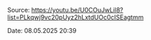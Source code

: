 Source: https://youtu.be/U0COuJwLil8?list=PLkqwj9vc20pUyz2hLxtdUOc0cISEagtmm

Date: 08.05.2025 20:39
